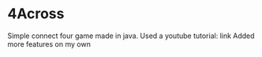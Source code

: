 # 4Across
Simple connect four game made in java.
Used a youtube tutorial: link
Added more features on my own
